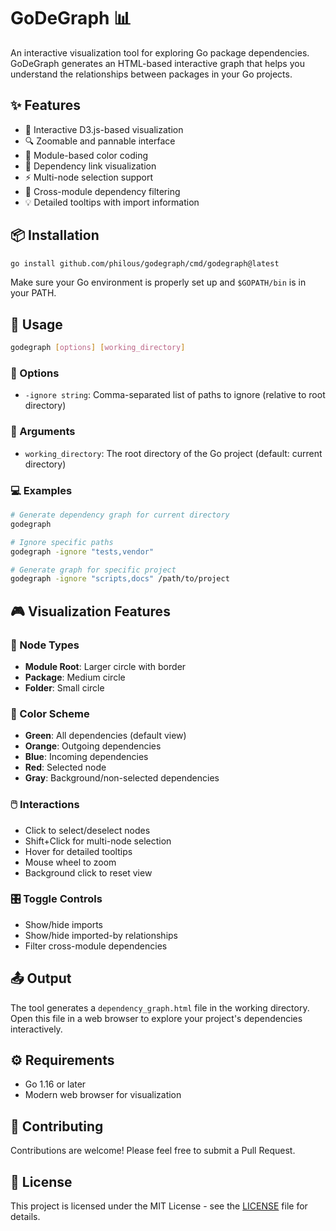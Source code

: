 # GoDeGraph 📊

An interactive visualization tool for exploring Go package dependencies. GoDeGraph generates an HTML-based interactive graph that helps you understand the relationships between packages in your Go projects.

## ✨ Features

- 🎯 Interactive D3.js-based visualization
- 🔍 Zoomable and pannable interface
- 🎨 Module-based color coding
- 🔗 Dependency link visualization
- ⚡️ Multi-node selection support
- 🔄 Cross-module dependency filtering
- 💡 Detailed tooltips with import information

## 📦 Installation

```bash
go install github.com/philous/godegraph/cmd/godegraph@latest
```

Make sure your Go environment is properly set up and `$GOPATH/bin` is in your PATH.

## 🚀 Usage

```bash
godegraph [options] [working_directory]
```

### 🔧 Options

- `-ignore string`: Comma-separated list of paths to ignore (relative to root directory)

### 📝 Arguments

- `working_directory`: The root directory of the Go project (default: current directory)

### 💻 Examples

```bash
# Generate dependency graph for current directory
godegraph

# Ignore specific paths
godegraph -ignore "tests,vendor"

# Generate graph for specific project
godegraph -ignore "scripts,docs" /path/to/project
```

## 🎮 Visualization Features

### 🔵 Node Types
- **Module Root**: Larger circle with border
- **Package**: Medium circle
- **Folder**: Small circle

### 🎨 Color Scheme
- **Green**: All dependencies (default view)
- **Orange**: Outgoing dependencies
- **Blue**: Incoming dependencies
- **Red**: Selected node
- **Gray**: Background/non-selected dependencies

### 🖱️ Interactions
- Click to select/deselect nodes
- Shift+Click for multi-node selection
- Hover for detailed tooltips
- Mouse wheel to zoom
- Background click to reset view

### 🎛️ Toggle Controls
- Show/hide imports
- Show/hide imported-by relationships
- Filter cross-module dependencies

## 📤 Output

The tool generates a `dependency_graph.html` file in the working directory. Open this file in a web browser to explore your project's dependencies interactively.

## ⚙️ Requirements

- Go 1.16 or later
- Modern web browser for visualization

## 🤝 Contributing

Contributions are welcome! Please feel free to submit a Pull Request.

## 📄 License

This project is licensed under the MIT License - see the [LICENSE](LICENSE) file for details.